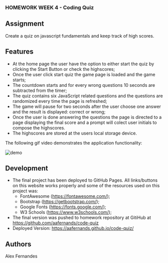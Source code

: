 ### HOMEWORK WEEK 4 - Coding Quiz 

## Assignment

Create a quiz on javascript fundamentals and keep track of high scores.

## Features

- At the home page the user have the option to either start the quiz by clicking the Start Button or check the highscores;
- Once the user click start quiz the game page is loaded and the game starts;
- The countdown starts and for every wrong questions 10 seconds are subtracted from the timer;
- The quiz contains six JavaScript related questions and the questions are randomized every time the page is refreshed;
- The game will pause for two seconds after the user choose one answer and the result is displayed: correct or wrong;
- Once the user is done answering the questions the page is directed to a page displaying the final score and a prompt will colect user initials to compose the highscores.
- The highscores are stored at the users local storage device.

The following gif video demonstrates the application functionality:

![demo](assets/demo.gif)

## Development

- The final project has been deployed to GitHub Pages. All links/buttons on this website works properly and some of the resources used on this project was:
  - FontAwesome (https://fontawesome.com/);
  - Bootstrap (https://getbootstrap.com/);
  - Google Fonts (https://fonts.google.com/);
  - W3 Schools (https://www.w3schools.com/);
- The final version was pushed to homework repository at GitiHub at https://github.com/aafernands/code-quiz
- Deployed Version: https://aafernands.github.io/code-quiz/ 

## Authors

Alex Fernandes
